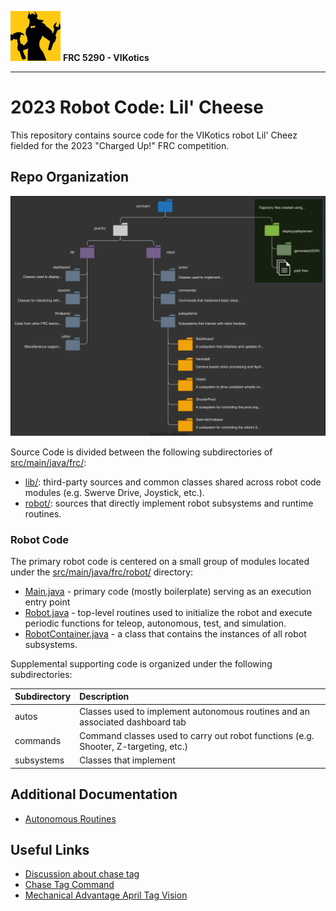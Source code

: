 ![FRC 5290 - VIKotics](./doc/graphics/5920-vikotics-logo_80x80.png "FRC 5290 - VIKotics")
**FRC 5290 - VIKotics**

---

# 2023 Robot Code: Lil' Cheese

This repository contains source code for the VIKotics robot Lil' Cheez fielded
for the 2023 "Charged Up!" FRC competition.

## Repo Organization

![Repo File Tree](./doc/_toplevel-README/repo-file-tree.svg "Repository file tree")

Source Code is divided between the following subdirectories of [src/main/java/frc/](./src/main/java/frc):

- [lib/](./src/main/java/frc/lib): third-party sources and common classes shared across robot
code modules (e.g. Swerve Drive, Joystick, etc.).
- [robot/](./src/main/java/frc/robot): sources that directly implement robot subsystems and runtime routines.

### Robot Code

The primary robot code is centered on a small group of modules located under the
[src/main/java/frc/robot/](./src/main/java/frc/robot) directory:

- [Main.java](./src/main/java/frc/robot/Main.java) - primary code (mostly
boilerplate) serving as an execution entry point
- [Robot.java](./src/main/java/frc/robot/Robot.java) - top-level routines used
to initialize the robot and execute periodic functions for teleop, autonomous,
test, and simulation.
- [RobotContainer.java](./src/main/java/frc/robot/RobotContainer.java) - a class
that contains the instances of all robot subsystems.

Supplemental supporting code is organized under the following subdirectories:

| Subdirectory | Description |
| :----------- | :---------- |
| autos        | Classes used to implement autonomous routines and an associated dashboard tab |
| commands     | Command classes used to carry out robot functions (e.g. Shooter, Z-targeting, etc.) |
| subsystems   | Classes that implement

## Additional Documentation

* [Autonomous Routines](./src/main/java/frc/robot/autos/doc/auto-routines.md)

## Useful Links

- [Discussion about chase tag](https://www.chiefdelphi.com/t/photonvision-beta-2023-apriltags/415626/156?u=amicus1)
- [Chase Tag Command](https://github.com/STMARobotics/swerve-test/blob/b11cc5ab3693b698eed8f6fc38a60813d21e2f45/src/main/java/frc/robot/commands/ChaseTagCommand.java)
- [Mechanical Advantage April Tag Vision](https://github.com/Mechanical-Advantage/RobotCode2023/tree/main/src/main/java/org/littletonrobotics/frc2023/subsystems/apriltagvision)
